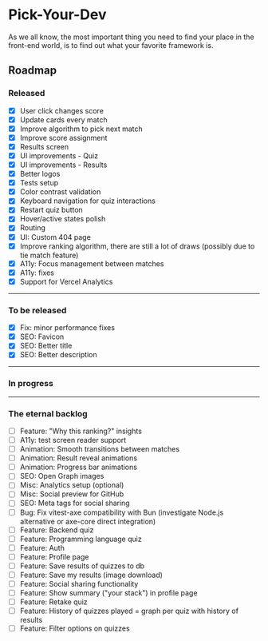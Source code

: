# Pick-Your-Dev

As we all know, the most important thing you need to find your place in the front-end world, is to find out what your favorite framework is.

## Roadmap

### Released

- [x] User click changes score
- [x] Update cards every match
- [x] Improve algorithm to pick next match
- [x] Improve score assignment
- [x] Results screen
- [x] UI improvements - Quiz
- [x] UI improvements - Results
- [x] Better logos
- [x] Tests setup
- [x] Color contrast validation
- [x] Keyboard navigation for quiz interactions
- [x] Restart quiz button
- [x] Hover/active states polish
- [x] Routing
- [x] UI: Custom 404 page
- [x] Improve ranking algorithm, there are still a lot of draws (possibly due to tie match feature)
- [x] A11y: Focus management between matches
- [x] A11y: fixes
- [x] Support for Vercel Analytics

---

### To be released

- [x] Fix: minor performance fixes
- [x] SEO: Favicon
- [x] SEO: Better title
- [x] SEO: Better description

---

### In progress

---

### The eternal backlog

- [ ] Feature: "Why this ranking?" insights
- [ ] A11y: test screen reader support
- [ ] Animation: Smooth transitions between matches
- [ ] Animation: Result reveal animations
- [ ] Animation: Progress bar animations
- [ ] SEO: Open Graph images
- [ ] Misc: Analytics setup (optional)
- [ ] Misc: Social preview for GitHub
- [ ] SEO: Meta tags for social sharing
- [ ] Bug: Fix vitest-axe compatibility with Bun (investigate Node.js alternative or axe-core direct integration)
- [ ] Feature: Backend quiz
- [ ] Feature: Programming language quiz
- [ ] Feature: Auth
- [ ] Feature: Profile page
- [ ] Feature: Save results of quizzes to db
- [ ] Feature: Save my results (image download)
- [ ] Feature: Social sharing functionality
- [ ] Feature: Show summary ("your stack") in profile page
- [ ] Feature: Retake quiz
- [ ] Feature: History of quizzes played = graph per quiz with history of results
- [ ] Feature: Filter options on quizzes
